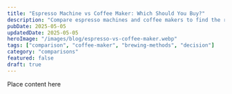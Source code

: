 ```yaml
---
title: "Espresso Machine vs Coffee Maker: Which Should You Buy?"
description: "Compare espresso machines and coffee makers to find the right brewing method for your needs, budget, and coffee preferences."
pubDate: 2025-05-05
updatedDate: 2025-05-05
heroImage: "/images/blog/espresso-vs-coffee-maker.webp"
tags: ["comparison", "coffee-maker", "brewing-methods", "decision"]
category: "comparisons"
featured: false
draft: true
---
```


Place content here